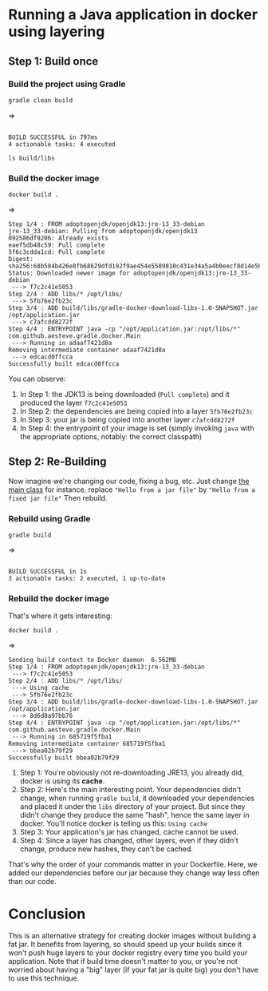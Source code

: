 # Running a Java application in docker using layering

## Step 1: Build once

### Build the project using Gradle 

```bash
gradle clean build
```
=>
```

BUILD SUCCESSFUL in 797ms
4 actionable tasks: 4 executed
```

```
ls build/libs
```


### Build the docker image

```
docker build .
```

=>

```
Step 1/4 : FROM adoptopenjdk/openjdk13:jre-13_33-debian
jre-13_33-debian: Pulling from adoptopenjdk/openjdk13
092586df9206: Already exists
eaef5db48c59: Pull complete
5f6c3cdda1cd: Pull complete
Digest: sha256:68b584b426e8fb68629dfd192f9ae454e5589810c431e34a5a4b0eecf8d14e56
Status: Downloaded newer image for adoptopenjdk/openjdk13:jre-13_33-debian
 ---> f7c2c41e5053
Step 2/4 : ADD libs/* /opt/libs/
 ---> 5fb76e2fb23c
Step 3/4 : ADD build/libs/gradle-docker-download-libs-1.0-SNAPSHOT.jar /opt/application.jar
 ---> c7afcdd8272f
Step 4/4 : ENTRYPOINT java -cp "/opt/application.jar:/opt/libs/*" com.github.aesteve.gradle.docker.Main
 ---> Running in adaaf7421d8a
Removing intermediate container adaaf7421d8a
 ---> edcacd0ffcca
Successfully built edcacd0ffcca
```

You can observe:
1. In Step 1: the JDK13 is being downloaded (`Pull complete`) and it produced the layer `f7c2c41e5053`
2. In Step 2: the dependencies are being copied into a layer `5fb76e2fb23c`
3. In Step 3: your jar is being copied into another layer `c7afcdd8272f`
4. In Step 4: the entrypoint of your image is set (simply invoking `java` with the appropriate options, notably: the correct classpath)

## Step 2: Re-Building

Now imagine we're changing our code, fixing a bug, etc.
Just change [the main class](src/main/java/com/github/aesteve/gradle/docker/Main.java) for instance, replace `"Hello from a jar file"` by `"Hello from a fixed jar file"`
Then rebuild.

### Rebuild using Gradle

```
gradle build
```

=> 

```

BUILD SUCCESSFUL in 1s
3 actionable tasks: 2 executed, 1 up-to-date
```

### Rebuild the docker image

That's where it gets interesting:

```
docker build .
```

=> 

```
Sending build context to Docker daemon  6.562MB
Step 1/4 : FROM adoptopenjdk/openjdk13:jre-13_33-debian
 ---> f7c2c41e5053
Step 2/4 : ADD libs/* /opt/libs/
 ---> Using cache
 ---> 5fb76e2fb23c
Step 3/4 : ADD build/libs/gradle-docker-download-libs-1.0-SNAPSHOT.jar /opt/application.jar
 ---> 8d6d8a97bb76
Step 4/4 : ENTRYPOINT java -cp "/opt/application.jar:/opt/libs/*" com.github.aesteve.gradle.docker.Main
 ---> Running in 685719f5fba1
Removing intermediate container 685719f5fba1
 ---> bbea02b79f29
Successfully built bbea02b79f29
```

1. Step 1: You're obviously not re-downloading JRE13, you already did, docker is using its **cache**.
2. Step 2: Here's the main interesting point. Your dependencies didn't change, when running `gradle build`, it downloaded your dependencies and placed it under the `libs` directory of your project. But since they didn't change they produce the same "hash", hence the same layer in docker. You'll notice docker is telling us this: `Using cache`
3. Step 3: Your application's jar has changed, cache cannot be used.
4. Step 4: Since a layer has changed, other layers, even if they didn't change, produce new hashes, they can't be cached.

That's why the order of your commands matter in your Dockerfile. Here, we added our dependencies before our jar because they change way less often than our code.

# Conclusion

This is an alternative strategy for creating docker images without building a fat jar. It benefits from layering, so should speed up your builds since it won't push huge layers to your docker registry every time you build your application.
Note that if build time doesn't matter to you, or you're not worried about having a "big" layer (if your fat jar is quite big) you don't have to use this technique. 



